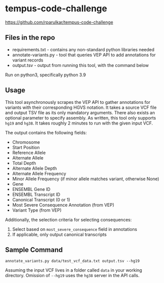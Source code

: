 # tempus-code-challenge

https://github.com/rparulkar/tempus-code-challenge

## Files in the repo

- requirements.txt - contains any non-standard python libraries needed
- annotate-variants.py - tool that queries VEP API to add annotations for variant records
- output.tsv - output from running this tool, with the command below

Run on python3, specifically python 3.9

## Usage
This tool asynchronously scrapes the VEP API to gather annotations for variants with their corresponding HGVS notation.
It takes a source VCF file and output TSV file as its only mandatory arguments. There also exists an optional parameter
to specify assembly. As written, this tool only supports `hg19` and `hg38`. It takes roughly 2 minutes to run with the
given input VCF.

The output contains the following fields:

- Chromosome
- Start Position
- Reference Allele
- Alternate Allele
- Total Depth
- Alternate Allele Depth
- Alternate Allele Frequency
- Minor Allele Frequency (if minor allele matches variant, otherwise None)
- Gene
- ENSEMBL Gene ID
- ENSEMBL Transcript ID
- Canonical Transcript (0 or 1)
- Most Severe Consequence Annotation (from VEP)
- Variant Type (from VEP)

Additionally, the selection criteria for selecting consequences:

1. Select based on `most_severe_consequence` field in annotations
2. If applicable, only output canonical transcripts

## Sample Command

```
annotate_variants.py data/test_vcf_data.txt output.tsv --hg19
```
Assuming the input VCF lives in a folder called `data` in your working directory.
Omission of `--hg19` uses the `hg38` server in the API calls.